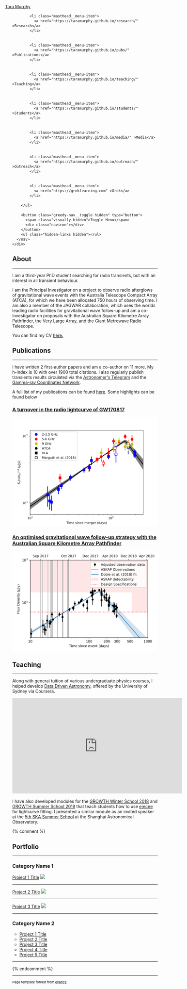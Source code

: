 <div class="masthead">
  <div class="masthead__inner-wrap">
    <div class="masthead__menu">
      <nav id="site-nav" class="greedy-nav">
        <a class="site-title" href="/">Tara Murphy</a>
        <ul class="visible-links">
          
            
            <li class="masthead__menu-item">
              <a href="https://taramurphy.github.io/research/" >Research</a>
            </li>
          
            
            <li class="masthead__menu-item">
              <a href="https://taramurphy.github.io/pubs/" >Publications</a>
            </li>
          
            
            <li class="masthead__menu-item">
              <a href="https://taramurphy.github.io/teaching/" >Teaching</a>
            </li>
          
            
            <li class="masthead__menu-item">
              <a href="https://taramurphy.github.io/students/" >Students</a>
            </li>
          
            
            <li class="masthead__menu-item">
              <a href="https://taramurphy.github.io/media/" >Media</a>
            </li>
          
            
            <li class="masthead__menu-item">
              <a href="https://taramurphy.github.io/outreach/" >Outreach</a>
            </li>
          
            
            <li class="masthead__menu-item">
              <a href="https://groklearning.com" >Grok</a>
            </li>
          
        </ul>
        
        <button class="greedy-nav__toggle hidden" type="button">
          <span class="visually-hidden">Toggle Menu</span>
          <div class="navicon"></div>
        </button>
        <ul class="hidden-links hidden"></ul>
      </nav>
    </div>

## About

---

I am a third-year PhD student searching for radio transients, but with an interest in all transient behaviour.

I am the Principal Investigator on a project to observe radio afterglows of gravitational wave events with the Australia Telescope Compact Array (ATCA), for which we have been allocated 750 hours of observing time. I am also a member of the JAGWAR collaboration, which uses the worlds leading radio facilities for gravitational wave follow-up and am a co-Investigator on proposals with the Australian Square Kilometre Array Pathfinder, the Very Large Array, and the Giant Metrewave Radio Telescope.

You can find my CV <a href="/pdf/CV.pdf">here.</a>


## Publications

---

I have written 2 first-author papers and am a co-author on 11 more. My h-index is 10 with over 1900 total citations. I also regularly publish transients results circulated via the <a href="http://www.astronomerstelegram.org">Astronomer's Telegram</a> and the <a href="https://gcn.gsfc.nasa.gov/gcn3_archive.html">Gamma-ray Coordinates Network</a>.

A full list of my publications can be found <a href="https://ui.adsabs.harvard.edu/public-libraries/PCsVV4a_S--oQvEwCMNCGA">here</a>. Some highlights can be found below

### <a href="https://arxiv.org/abs/1803.06853">A turnover in the radio lightcurve of GW170817</a>
<a href="https://arxiv.org/abs/1803.06853"><img src="images/radio_turnover.png?raw=true"/></a>

### <a href="https://arxiv.org/abs/1903.01481">An optimised gravitational wave follow-up strategy with the Australian Square Kilometre Array Pathfinder</a>
<a href="https://arxiv.org/abs/1903.01481"><img src="images/askap_gw170817.png?raw=true"/></a>

## Teaching

---

<p>Along with general tuition of various undergraduate physics courses, I helped develop <a href="https://www.coursera.org/learn/data-driven-astronomy">Data Driven Astronomy</a>, offered by the University of Sydney via Coursera.</p>

<iframe width="560" height="315" src="https://www.youtube.com/embed/IzVETSVp4Nw" frameborder="0" allow="accelerometer; autoplay; encrypted-media; gyroscope; picture-in-picture" allowfullscreen></iframe>

<br>
<p>I have also developed modules for the <a href="http://growth.caltech.edu/growth-winter-school-2018.html">GROWTH Winter School 2018</a> and <a href="http://growth.caltech.edu/growth-school-2019.html">GROWTH Summer School 2019</a> that teach students how to use <a href="https://emcee.readthedocs.io/en/stable/">emcee</a> for lightcurve fitting. I presented a similar module as an invited speaker at the <a href="https://indico.skatelescope.org/event/564/">5th SKA Summer School</a> at the Shanghai Astronomical Observatory.</p>

{% comment %} 
## Portfolio

---

### Category Name 1 

[Project 1 Title](/sample_page)
<img src="images/dummy_thumbnail.jpg?raw=true"/>

---
[Project 2 Title](/pdf/sample_presentation.pdf)
<img src="images/dummy_thumbnail.jpg?raw=true"/>

---
[Project 3 Title](http://example.com/)
<img src="images/dummy_thumbnail.jpg?raw=true"/>

---

### Category Name 2

- [Project 1 Title](http://example.com/)
- [Project 2 Title](http://example.com/)
- [Project 3 Title](http://example.com/)
- [Project 4 Title](http://example.com/)
- [Project 5 Title](http://example.com/)

---
{% endcomment %}



---
<p style="font-size:11px">Page template forked from <a href="https://github.com/evanca/quick-portfolio">evanca</a>.</p>

<!-- Remove above link if you don't want to attibute -->
